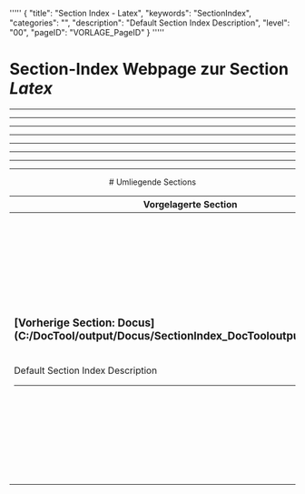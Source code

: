 '''''
{
"title": "Section Index - Latex",
"keywords": "SectionIndex",
"categories": "",
"description": "Default Section Index Description",
"level": "00",
"pageID": "VORLAGE_PageID"
}
'''''


<h1>Section-Index Webpage zur Section <i>Latex</i></h1>

<hr><hr><hr><hr><hr><center><hr><hr><hr> # Umliegende Sections
 </h2><br><table><thead> <tr> <th><center>Vorgelagerte Section</center></th> <th><center>Nachgelagerte Section</center></th></tr></thead><tbody><tr><td><h3>[Vorherige Section: Docus](C:/DocTool/output/Docus/SectionIndex_DocTooloutputDocus.html)</h3><br>Default Section Index Description<hr></td><td><h3>[Nachfolgende Section:</h3><h2><br> Regression</h2>](C:/DocTool/output/Docus/Mathe/Regression/SectionIndex_DocTooloutputDocusMatheRegression.html)<br>Default Section Index Description<hr><h3>[Nachfolgende Section:</h3><h2><br> Stochastik</h2>](C:/DocTool/output/Docus/Mathe/Stochastik/SectionIndex_DocTooloutputDocusMatheStochastik.html)<br>Default Section Index Description<hr></td></tr></tbody></table>